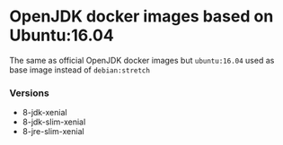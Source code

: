 # OpenJDK docker images based on Ubuntu:16.04

The same as official OpenJDK docker images but `ubuntu:16.04` used as base image instead of `debian:stretch`

### Versions

- 8-jdk-xenial
- 8-jdk-slim-xenial
- 8-jre-slim-xenial
